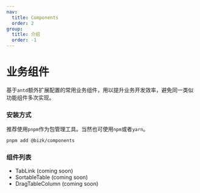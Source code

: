 ```yaml
---
nav:
  title: Components
  order: 2
group:
  title: 介绍
  order: -1
---
```


# 业务组件

基于`antd`额外扩展配置的常用业务组件，用以提升业务开发效率，避免同一类似功能组件多次实现。

### 安装方式

推荐使用`pnpm`作为包管理工具。当然也可使用`npm`或者`yarn`。

```bash
pnpm add @bizk/components
```

### 组件列表

- TabLink (coming soon)
- SortableTable (coming soon)
- DragTableColumn (coming soon)
